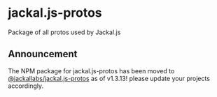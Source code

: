 # jackal.js-protos
Package of all protos used by Jackal.js

## Announcement
The NPM package for jackal.js-protos has been moved to [@jackallabs/jackal.js-protos](https://www.npmjs.com/package/@jackallabs/jackal.js-protos) as of v1.3.13! please update your projects accordingly.
